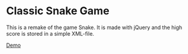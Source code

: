 Classic Snake Game
================
This is a remake of the game Snake. It is made with jQuery and the high score is stored in a simple XML-file. 

[Demo](http://www.inaschmitz.com/snake/)